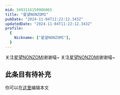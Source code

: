 ```yaml
---
mid: 3493116159986065
title: "星望NONZOMI"
pubDate: "2024-11-04T11:22:12.343Z"
updatedDate: "2024-11-04T11:22:12.343Z"
profile:
  {
    Nickname: ["星望NONZOMI"],
  }
---
```


关注[星望NONZOMI](https://space.bilibili.com/3493116159986065)谢谢喵~ 关注[星望NONZOMI](https://space.bilibili.com/3493116159986065)谢谢喵~

## 此条目有待补充
你可以在[这里](https://github.com/Yuhanawa/VTuber.ICU/edit/master/src/content/v/星望NONZOMI/index.md)编辑本文
